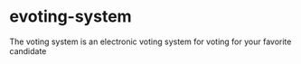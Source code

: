 # evoting-system
The voting system is an electronic voting system for voting for your favorite candidate
